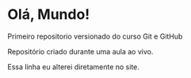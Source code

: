# Olá, Mundo!
 Primeiro repositorio versionado do curso Git e GitHub

Repositório criado durante uma aula ao vivo.

Essa linha eu alterei diretamente no site.
